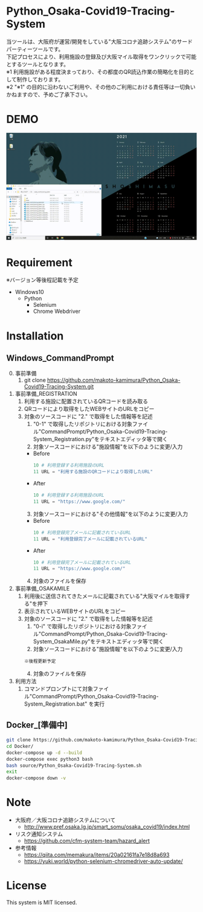 # Python_Osaka-Covid19-Tracing-System
当ツールは、大阪府が運営/開発をしている"大阪コロナ追跡システム"のサードパーティーツールです。  
下記プロセスにより、利用施設の登録及び大阪マイル取得をワンクリックで可能とするツールとなります。  
※1 利用施設がある程度決まっており、その都度のQR読込作業の簡略化を目的として制作しております。  
※2 "※1" の目的に沿わないご利用や、その他のご利用における責任等は一切負いかねますので、予めご了承下さい。

# DEMO
![Python_Osaka-Covid19-Tracing-System](/README_img/Python_Osaka-Covid19-Tracing-System.gif)

# Requirement
※バージョン等後程記載を予定
* Windows10
    * Python
        * Selenium
        * Chrome Webdriver

# Installation
## Windows_CommandPrompt
0. 事前準備
    1. git clone https://github.com/makoto-kamimura/Python_Osaka-Covid19-Tracing-System.git
1. 事前準備_REGISTRATION
    1. 利用する施設に配置されているQRコードを読み取る
    2. QRコードにより取得をしたWEBサイトのURLをコピー
    3. 対象のソースコードに "2." で取得をした情報等を記述
        1. "0-1" で取得したリポジトリにおける対象ファイル"CommandPrompt/Python_Osaka-Covid19-Tracing-System_Registration.py"をテキストエディッタ等で開く
        2. 対象ソースコードにおける"施設情報"を以下のように変更/入力  
        * Before
            ```python
            10 # 利用登録する利用施設のURL
            11 URL = "利用する施設のQRコードにより取得したURL"
            ```
        * After
            ```python
            10 # 利用登録する利用施設のURL
            11 URL = "https://www.google.com/"
            ```
        3. 対象ソースコードにおける"その他情報"を以下のように変更/入力  
        * Before
            ```python
            10 # 利用登録完了メールに記載されているURL
            11 URL = "利用登録完了メールに記載されているURL"
            ```
        * After
            ```python
            10 # 利用登録完了メールに記載されているURL
            11 URL = "https://www.google.com/"
            ```
        4. 対象のファイルを保存
2. 事前準備_OSAKAMILE
    1. 利用後に送信されてきたメールに記載されている"大阪マイルを取得する"を押下
    2. 表示されているWEBサイトのURLをコピー
    3. 対象のソースコードに "2." で取得をした情報等を記述
        1. "0-i" で取得したリポジトリにおける対象ファイル"CommandPrompt/Python_Osaka-Covid19-Tracing-System_OsakaMile.py"をテキストエディッタ等で開く
        2. 対象ソースコードにおける"施設情報"を以下のように変更/入力
        ```python
        ※後程更新予定
        ```
        4. 対象のファイルを保存
3. 利用方法
    1. コマンドプロンプトにて対象ファイル"CommandPrompt/Python_Osaka-Covid19-Tracing-System_Registration.bat" を実行

## Docker_[準備中]
```bash
git clone https://github.com/makoto-kamimura/Python_Osaka-Covid19-Tracing-System.git
cd Docker/
docker-compose up -d --build
docker-compose exec python3 bash
bash source/Python_Osaka-Covid19-Tracing-System.sh
exit
docker-compose down -v
```

# Note
* 大阪府／大阪コロナ追跡システムについて
    * http://www.pref.osaka.lg.jp/smart_somu/osaka_covid19/index.html
* リスク通知システム
    * https://github.com/cfm-system-team/hazard_alert
* 参考情報  
    * https://qiita.com/memakura/items/20a02161fa7e18d8a693
    * https://yuki.world/python-selenium-chromedriver-auto-update/

# License
This system is MIT licensed.
